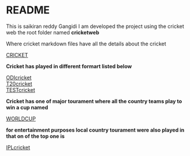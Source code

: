 # README 

This is saikiran reddy Gangidi I am developed the project using the cricket web the root folder named **cricketweb** 

Where cricket markdown files have all the details about the cricket 

[CRICKET](cricket.md)

**Cricket has played in different formart listed below**

[ODIcricket](ODIcricket.md)<br>
[T20cricket](T20cricket.md)<br>
[TESTcricket](TESTcricket.md)<br>

**Cricket has one of major tourament where all the country teams play to win a cup named**

[WORLDCUP](worldcup.md)

**for entertainment purposes local country tourament were also played in that on of the top one is**

[IPLcricket](IPLcricket.md)
